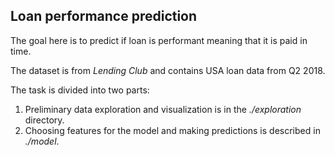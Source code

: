 ## Loan performance prediction

The goal here is to predict if loan is performant meaning that it is paid in time.

The dataset is from *Lending Club* and contains USA loan data from Q2 2018.

The task is divided into two parts:

1. Preliminary data exploration and visualization is in the *./exploration* directory. 
2. Choosing features for the model and making predictions is described in *./model*.
